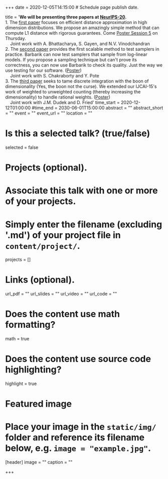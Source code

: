 +++
date = 2020-12-05T14:15:00  # Schedule page publish date.

title = '<b>We will be presenting three papers at <a href="https://nips.cc/virtual/2020/public/cal_main.html">NeurIPS-20</a>.</b> <br>1. The [first paper](https://arxiv.org/abs/2002.05378) focuses on efficient distance approximation in high dimension distributions. We propose an amazingly simple method that can compute L1 distance with rigorous guarantees. Come [Poster Session 5](https://neurips.cc/virtual/2020/public/poster_a8acc28734d4fe90ea24353d901ae678.html) on Thursday. <br> &nbsp;&nbsp;&nbsp; Joint work with A. Bhattacharya, S. Gayen, and N.V. Vinodchandran <br>2. The [second paper](https://arxiv.org/abs/2010.12918) provides the first scalable method to test samplers in practice. Barbarik can now test samplers that sample from log-linear models. If you propose a sampling technique but can&apos;t prove its correctness, you can now use Barbarik to check its quality. Just the way we use testing for our software. ([Poster](https://t.co/zRZVsPZNka?amp=1)) <br> &nbsp;&nbsp;&nbsp; Joint work with S. Chakraborty and Y. Pote <br>3. The [third paper](https://arxiv.org/abs/2010.10724) seeks to tame discrete integration with the boon of dimensionality (Yes, the boon not the curse). We extended our IJCAI-15&apos;s work of weighted to unweighted counting (thereby increasing the dimensionality) to handle rational weights. ([Poster](https://t.co/J4rYz0j8Vh?amp=1)) <br> &nbsp;&nbsp;&nbsp; Joint work with J.M. Dudek and D. Fried'
time_start = 2020-12-12T01:00:00
#time_end = 2030-06-01T15:00:00
abstract = ""
abstract_short = ""
event = ""
event_url = ""
location = ""

# Is this a selected talk? (true/false)
selected = false

# Projects (optional).
#   Associate this talk with one or more of your projects.
#   Simply enter the filename (excluding '.md') of your project file in `content/project/`.
projects = []

# Links (optional).
url_pdf = ""
url_slides = ""
url_video = ""
url_code = ""

# Does the content use math formatting?
math = true

# Does the content use source code highlighting?
highlight = true

# Featured image
# Place your image in the `static/img/` folder and reference its filename below, e.g. `image = "example.jpg"`.
[header]
image = ""
caption = ""

+++
